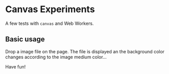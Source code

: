 # Canvas Experiments

A few tests with `canvas` and Web Workers.

## Basic usage

Drop a image file on the page. The file is displayed an the background color changes according to the image medium color...

Have fun!
